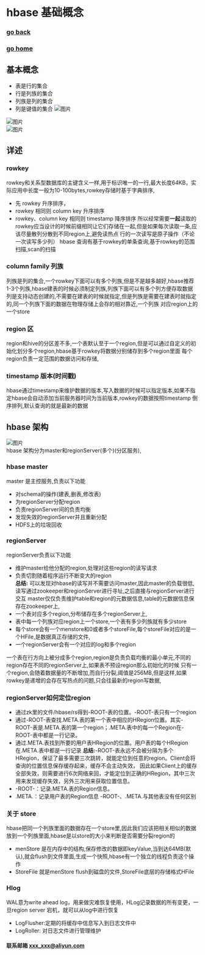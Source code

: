 # hbase 基础概念
### [go back](/x2q/hbase/hbase)      
### [go home](/x2q)       
## 基本概念
+ 表是行的集合
+ 行是列族的集合
+ 列族是列的集合
+ 列是键值的集合
![图片](/static/img/get1.png)   

![图片](/static/img/get2.jpg)   
![图片](/static/img/get3.jpg)       
                                                              
## 详述
###  rowkey
rowkey和关系型数据库的主键含义一样,用于标识唯一的一行,最大长度64KB，实际应用中长度一般为10-100bytes,rowkey存储时基于字典排序,
+ 先 rowkey 升序排序，
+ rowkey 相同则 column key 升序排序
+ rowkey、column key 相同则 timestamp 降序排序
所以经常需要**一起**读取的rowkey应当设计的时候前缀相同让它们存储在一起,但是如果每次读取一条,应该尽量散列分散到不同region上,避免读热点
行的一次读写是原子操作（不论一次读写多少列）
 hbase 查询有基于rowkey的单条查询,基于rowkey的范围扫描,scan的扫描  

### column family 列族
列族是列的集合,一个rowkey下面可以有多个列族,但是不是越多越好,hbase推荐1-3个列族,hbase建表的时候必须制定列族,列族下面可以有多个列方便存取数据
列是支持动态创建的,不需要在建表的时候就指定,但是列族是需要在建表时就指定的,同一个列族下面的数据在物理存储上会存的相对靠近,一个列族
对应region上的一个store
### region 区
region和hive的分区差不多,一个表默认至于一个region,但是可以通过自定义的初始化划分多个region,hbase基于rowkey将数据分别储存到多个region里面
每个region负责一定范围的数据访问和存储,
### timestamp 版本(时间戳)
hbase通过timestamp来维护数据的版本,写入数据的时候可以指定版本,如果不指定hbase会自动添加当前服务器时间为当前版本,rowkey的数据按照timestamp
倒序排列,默认查询的就是最新的数据
                          
## hbase 架构
![图片](/static/img/get3.png)  
hbase 架构分为master和regionServer(多个)(分区服务),
### hbase master
master 是主控服务,负责以下功能
+ 对schema的操作(建表,删表,修改表)
+ 为regionServer分配region
+ 负责regionServer间的负责均衡
+ 发现失效的regionServer并且重新分配
+ HDFS上的垃圾回收
   
### regionServer
regionServer负责以下功能
+ 维护master给他分配的region,处理对这些region的读写请求
+ 负责切割随着程序运行不断变大的region                
**总结:** 可以发现对hbase的读写并不需要访问master,因此master的负载很低,读写通过zookeeper和regionServer进行寻址,之后直接与regionServer进行交互
master仅仅负责维护table和region的元数据信息,table的元数据信息保存在zookeeper上,
+ 一个表对应多个region,分布储存在多个regionServer上,
+ 表中每一个列族对应region上一个store,一个表有多少列族就有多少store
+ 每个store会有一个menstore和0或者多个storeFile,每个storeFile对应的是一个HFile,是数据真正存储的文件,    
+ 一个regionServer会有一个对应的log和多个region       
                                                                 
                                                                 
一个表在行方向上被分成多个region,region是负责负载均衡的最小单元,不同的region存在不同的regionServer上,如果表不预设region那么初始化的时候
只有一个region,会随着数据量的不断增加,而自行分裂,阈值是256MB,但是这样,如果rowkey是递增的会存在写热点的问题,只会往最新的region写数据,
### regionServer如何定位region
+ 通过zk里的文件/hbase/rs得到-ROOT-表的位置。-ROOT-表只有一个region
+ 通过-ROOT-表查找.META.表的第一个表中相应的HRegion位置。其实-ROOT-表是.META.表的第一个region；.META.表中的每一个Region在-ROOT-表中都是一行记录。
+ 通过.META.表找到所要的用户表HRegion的位置。用户表的每个HRegion在.META.表中都是一行记录
**总结:**-ROOT-表永远不会被分隔为多个HRegion，保证了最多需要三次跳转，就能定位到任意的region。Client会将查询的位置信息保存缓存起来，缓存不会主动失效，
因此如果Client上的缓存全部失效，则需要进行6次网络来回，才能定位到正确的HRegion，其中三次用来发现缓存失效，另外三次用来获取位置信息。           
+ -ROOT-：记录.META.表的Region信息。
+ .META.：记录用户表的Region信息
-ROOT-、.META.与其他表没有任何区别
### 关于 store
hbase把同一个列族里面的数据存在一个store里,因此我们应该把相关相似的数据放到一个列族里面,hbase是以store的大小来判断是否需要分裂region的
+ menStore 是在内存中的结构,保存修改的数据即keyValue,当到达64MB(默认),就会flush到文件里面,生成一个快照,hbase有一个独立的线程负责这个操作
+ StoreFile 就是menStore flush到磁盘的文件,StoreFile底层的存储格式HFile   
###  Hlog 
WAL意为write ahead log，用来做灾难恢复使用，HLog记录数据的所有变更，一旦region server 宕机，就可以从log中进行恢复      
+ LogFlusher:定期的将缓存中信息写入到日志文件中
+ LogRoller: 对日志文件进行管理维护                                                          
#### 联系邮箱 xxx_xxx@aliyun.com